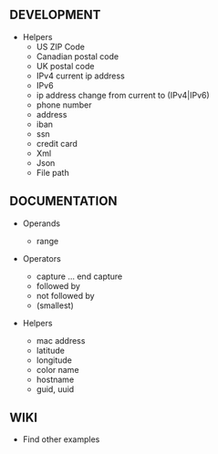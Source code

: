 ## DEVELOPMENT

- Helpers
	- US ZIP Code
	- Canadian postal code
	- UK postal code
	- IPv4
		current ip address
	- IPv6
	- ip address
		change from current to (IPv4|IPv6)
	- phone number
	- address
	- iban
	- ssn
	- credit card
	- Xml
	- Json
	- File path

## DOCUMENTATION

- Operands
	- range

- Operators
	- capture ... end capture
	- followed by
	- not followed by
	- (smallest)

- Helpers
	- mac address
	- latitude
	- longitude
	- color name
	- hostname
	- guid, uuid

## WIKI

- Find other examples
